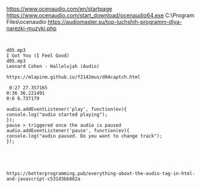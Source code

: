 



https://www.ocenaudio.com/en/startpage
https://www.ocenaudio.com/start_download/ocenaudio64.exe
C:\Program Files\ocenaudio
https://audiomaster.su/top-luchshih-programm-dlya-narezki-muzyki.php
```


d05.mp3
I Got You (I Feel Good)
d05.mp3
Leonard Cohen - Hallelujah (Audio)

https://mlapinm.github.io/f2142mus/d04captch.html

 0:27 27.357165
0:36 36.221491
0:6 6.737179

audio.addEventListener('play', function(ev){
console.log("audio started playing");
});
pause > triggered once the audio is paused
audio.addEventListener('pause', function(ev){
console.log("audio paused. Do you want to change track");
});





https://betterprogramming.pub/everything-about-the-audio-tag-in-html-and-javascript-c531d3bb882a

```